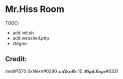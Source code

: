 # Mr.Hiss Room

TODO:
- add init.sh
- add webshell.php
- stegno








## Credit:
metl#1570
0xNexn#0290
𝔁𝓐𝓵𝓮𝔁𝓡𝓸 10 𝓗𝓲𝓰𝓱𝓚𝓪𝓰𝓮#6331

